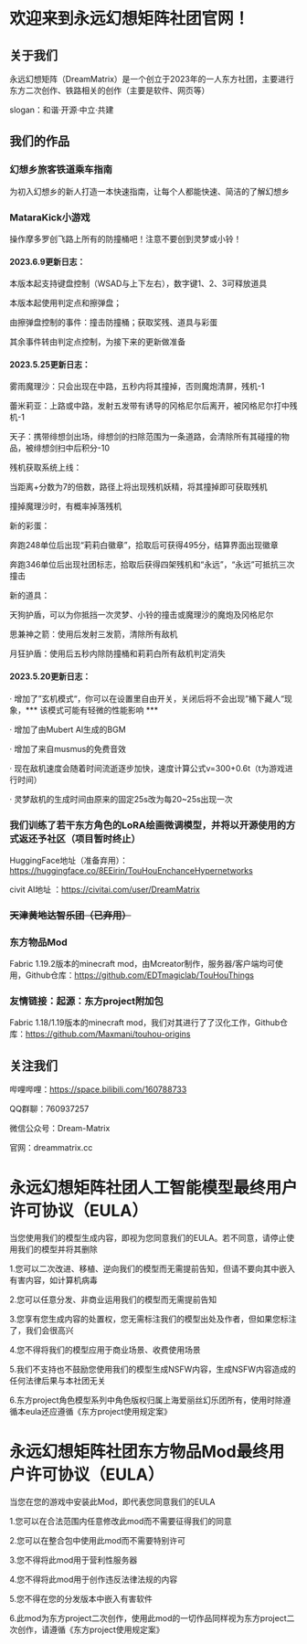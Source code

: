 # 欢迎来到永远幻想矩阵社团官网！

## 关于我们

永远幻想矩阵（DreamMatrix）是一个创立于2023年的一人东方社团，主要进行东方二次创作、铁路相关的创作（主要是软件、网页等）

slogan：和谐·开源·中立·共建

## 我们的作品

### 幻想乡旅客铁道乘车指南

为初入幻想乡的新人打造一本快速指南，让每个人都能快速、简洁的了解幻想乡

### MataraKick小游戏

操作摩多罗创飞路上所有的防撞桶吧！注意不要创到灵梦或小铃！

#### 2023.6.9更新日志：

本版本起支持键盘控制（WSAD与上下左右），数字键1、2、3可释放道具

本版本起使用判定点和擦弹盘；

由擦弹盘控制的事件：撞击防撞桶；获取奖残、道具与彩蛋

其余事件转由判定点控制，为接下来的更新做准备

#### 2023.5.25更新日志：

雾雨魔理沙：只会出现在中路，五秒内将其撞掉，否则魔炮清屏，残机-1

蕾米莉亚：上路或中路，发射五发带有诱导的冈格尼尔后离开，被冈格尼尔打中残机-1

天子：携带绯想剑出场，绯想剑的扫除范围为一条道路，会清除所有其碰撞的物品，被绯想剑扫中后积分-10

残机获取系统上线：

当距离+分数为7的倍数，路径上将出现残机妖精，将其撞掉即可获取残机

撞掉魔理沙时，有概率掉落残机

新的彩蛋：

奔跑248单位后出现“莉莉白徽章”，拾取后可获得495分，结算界面出现徽章

奔跑346单位后出现社团标志，拾取后获得四架残机和“永远”，“永远”可抵抗三次撞击

新的道具：

天狗护盾，可以为你抵挡一次灵梦、小铃的撞击或魔理沙的魔炮及冈格尼尔

思兼神之箭：使用后发射三发箭，清除所有敌机

月狂护盾：使用后五秒内除防撞桶和莉莉白所有敌机判定消失

#### 2023.5.20更新日志：

· 增加了”玄机模式“，你可以在设置里自由开关，关闭后将不会出现”桶下藏人“现象，*** 该模式可能有轻微的性能影响 ***

· 增加了由Mubert AI生成的BGM

· 增加了来自musmus的免费音效

· 现在敌机速度会随着时间流逝逐步加快，速度计算公式v=300+0.6t（t为游戏进行时间）

· 灵梦敌机的生成时间由原来的固定25s改为每20~25s出现一次

### 我们训练了若干东方角色的LoRA绘画微调模型，并将以开源使用的方式返还予社区（项目暂时终止）

HuggingFace地址（准备弃用）：https://huggingface.co/8EEirin/TouHouEnchanceHypernetworks

civit AI地址 ：https://civitai.com/user/DreamMatrix

### ~~天津黄地达智乐团（已弃用）~~

### 东方物品Mod

Fabric 1.19.2版本的minecraft mod，由Mcreator制作，服务器/客户端均可使用，Github仓库：https://github.com/EDTmagiclab/TouHouThings

### 友情链接：起源：东方project附加包

Fabric 1.18/1.19版本的minecraft mod，我们对其进行了了汉化工作，Github仓库：https://github.com/Maxmani/touhou-origins

## 关注我们

哔哩哔哩：https://space.bilibili.com/160788733

QQ群聊：760937257

微信公众号：Dream-Matrix

官网：dreammatrix.cc

# 永远幻想矩阵社团人工智能模型最终用户许可协议（EULA）

当您使用我们的模型生成内容，即视为您同意我们的EULA。若不同意，请停止使用我们的模型并将其删除

1.您可以二次改进、移植、逆向我们的模型而无需提前告知，但请不要向其中嵌入有害内容，如计算机病毒

2.您可以任意分发、非商业运用我们的模型而无需提前告知

3.您享有您生成内容的处置权，您无需标注我们的模型出处及作者，但如果您标注了，我们会很高兴

4.您不得将我们的模型应用于商业场景、收费使用场景

5.我们不支持也不鼓励您使用我们的模型生成NSFW内容，生成NSFW内容造成的任何法律后果与本社团无关

6.东方project角色模型系列中角色版权归属上海爱丽丝幻乐团所有，使用时除遵循本eula还应遵循《东方project使用规定案》

# 永远幻想矩阵社团东方物品Mod最终用户许可协议（EULA）

当您在您的游戏中安装此Mod，即代表您同意我们的EULA

1.您可以在合法范围内任意修改此mod而不需要征得我们的同意

2.您可以在整合包中使用此mod而不需要特别许可

3.您不得将此mod用于营利性服务器

4.您不得将此mod用于创作违反法律法规的内容

5.您不得在您的分发版本中嵌入有害软件

6.此mod为东方project二次创作，使用此mod的一切作品同样视为东方project二次创作，请遵循《东方project使用规定案》

<style> @import url('./styles.css?v=20220712.2'); </style>
